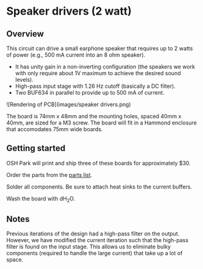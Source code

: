 # Speaker drivers (2 watt)

## Overview

This circuit can drive a small earphone speaker that requires up to 2 watts of power (e.g., 500 mA current into an 8 ohm speaker). 

* It has unity gain in a non-inverting configuration (the speakers we work with only require about 1V maximum to achieve the desired sound levels).
* High-pass input stage with 1.26 Hz cutoff (basically a DC filter).
* Two BUF634 in parallel to provide up to 500 mA of current.

![Rendering of PCB](images/speaker drivers.png)

The board is 74mm x 48mm and the mounting holes, spaced 40mm x 40mm, are sized for a M3 screw. The board will fit in a Hammond enclosure that accomodates 75mm wide boards.

## Getting started

OSH Park will print and ship three of these boards for approximately $30. 

Order the parts from the [parts list](speaker%20drivers%20part%20list.md).

Solder all components. Be sure to attach heat sinks to the current buffers.

Wash the board with dH<sub>2</sub>O.

## Notes

Previous iterations of the design had a high-pass filter on the output.  However, we have modified the current iteration such that the high-pass filter is found on the input stage. This allows us to eliminate bulky components (required to handle the large current) that take up a lot of space.
